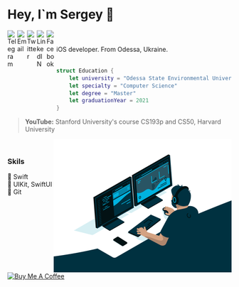 # Hey, I`m Sergey 👋

<a href="https://t.me/obrienser/">
  <img align="left" alt="Telegram" width="22px" src="https://user-images.githubusercontent.com/50111192/124474147-d99b2600-dda8-11eb-80db-bc3bdd3efef4.png" />
</a>
<a href="mailto:obrienser@gmail.com">
  <img align="left" alt="Email" width="22px" src="https://user-images.githubusercontent.com/50111192/124474775-9ab9a000-dda9-11eb-873c-b61af90459d4.png" />
</a>
<a href="https://twitter.com/ser_maslennikov/">
  <img align="left" alt="Twitter" width="22px" src="https://raw.githubusercontent.com/peterthehan/peterthehan/master/assets/twitter.svg" />
</a>
<a href="https://linkedin.com/in/obrienser/">
  <img align="left" alt="LinkedIN" width="22px" src="https://raw.githubusercontent.com/peterthehan/peterthehan/master/assets/linkedin.svg" />
</a>
<a href="https://facebook.com/obrienser/">
  <img align="left" alt="Facebook" width="22px" src="https://user-images.githubusercontent.com/50111192/124475263-2df2d580-ddaa-11eb-8c77-fe58223f5360.png" />
</a>


<br><br>
iOS developer. From Odessa, Ukraine.
<br><br>

```swift
struct Education {
    let university = "Odessa State Environmental University"
    let specialty = "Computer Science"
    let degree = "Master"
    let graduationYear = 2021
}
```
> **YouTube:** Stanford University's course CS193p and CS50, Harvard University

<p>
  <img align="right" src="/image03.gif" width="400" />
</p>
<br>

### Skils
:space_invader: Swift<br>
:space_invader: UIKit, SwiftUI<br>
:space_invader: Git<br>

<br>
<a href="https://www.buymeacoffee.com/obrienser">
  <img src="https://cdn.buymeacoffee.com/buttons/v2/default-yellow.png" alt="Buy Me A Coffee" width="140">
</a>
<br><br>
